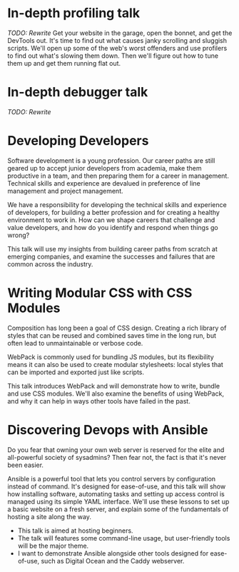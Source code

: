 In-depth profiling talk
=======================
*TODO: Rewrite*
Get your website in the garage, open the bonnet, and get the DevTools out. It's time to find out what causes janky scrolling and sluggish scripts. We'll open up some of the web's worst offenders and use profilers to find out what's slowing them down. Then we'll figure out how to tune them up and get them running flat out.


In-depth debugger talk
======================
*TODO: Rewrite*


Developing Developers
=====================
Software development is a young profession. Our career paths are still geared up to accept junior developers from academia, make them productive in a team, and then preparing them for a career in management. Technical skills and experience are devalued in preference of line management and project management.

We have a responsibility for developing the technical skills and experience of developers, for building a better profession and for creating a healthy environment to work in. How can we shape careers that challenge and value developers, and how do you identify and respond when things go wrong?

This talk will use my insights from building career paths from scratch at emerging companies, and examine the successes and failures that are common across the industry.


Writing Modular CSS with CSS Modules
====================================
Composition has long been a goal of CSS design. Creating a rich library of styles that can be reused and combined saves time in the long run, but often lead to unmaintainable or verbose code.

WebPack is commonly used for bundling JS modules, but its flexibility means it can also be used to create modular stylesheets: local styles that can be imported and exported just like scripts.

This talk introduces WebPack and will demonstrate how to write, bundle and use CSS modules. We'll also examine the benefits of using WebPack, and why it can help in ways other tools have failed in the past.


Discovering Devops with Ansible
===============================
Do you fear that owning your own web server is reserved for the elite and all-powerful society of sysadmins? Then fear not, the fact is that it's never been easier.

Ansible is a powerful tool that lets you control servers by configuration instead of command. It's designed for ease-of-use, and this talk will show how installing software, automating tasks and setting up access control is managed using its simple YAML interface. We'll use these lessons to set up a basic website on a fresh server, and explain some of the fundamentals of hosting a site along the way.

- This talk is aimed at hosting beginners.
- The talk will features some command-line usage, but user-friendly tools will be the major theme.
- I want to demonstrate Ansible alongside other tools designed for ease-of-use, such as Digital Ocean and the Caddy webserver.
